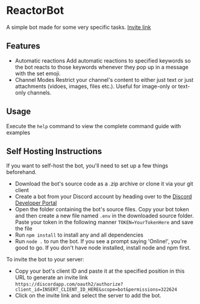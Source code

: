 # ReactorBot

A simple bot made for some very specific tasks. [Invite link](https://discordapp.com/oauth2/authorize?client_id=498908956446687261&scope=bot&permissions=322624)

## Features

- Automatic reactions
  Add automatic reactions to specified keywords so the bot reacts to those keywords whenever they pop up in a message with the set emoji.
- Channel Modes
  Restrict your channel's content to either just text or just attachments (vidoes, images, files etc.). Useful for image-only or text-only channels.
  
## Usage
Execute the `help` command to view the complete command guide with examples

## Self Hosting Instructions
If you want to self-host the bot, you'll need to set up a few things beforehand.
 
- Download the bot's source code as a .zip archive or clone it via your git client
- Create a bot from your Discord account by heading over to the [Discord Developer Portal](https://discordapp.com/developers)
- Open the folder containing the bot's source files. Copy your bot token and then create a new file named `.env` in the downloaded source folder. Paste your token in the following manner `TOKEN=YourTokenHere` and save the file
- Run `npm install` to install any and all dependencies
- Run `node .` to run the bot. If you see a prompt saying 'Online!', you're good to go. If you don't have node installed, install node and npm first.

To invite the bot to your server: 
- Copy your bot's client ID and paste it at the specified position in this URL to generate an invite link
`https://discordapp.com/oauth2/authorize?client_id=INSERT_CLIENT_ID_HERE&scope=bot&permissions=322624`
- Click on the invite link and select the server to add the bot.
